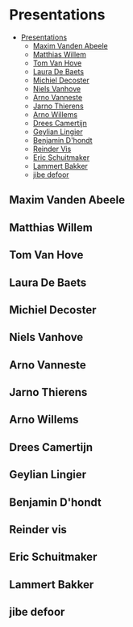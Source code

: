 <!-- markdownlint-disable MD033 -->

# Presentations

- [Presentations](#presentations)
  - [Maxim Vanden Abeele](#maxim-vanden-abeele)
  - [Matthias Willem](#matthias-willem)
  - [Tom Van Hove](#tom-van-hove)
  - [Laura De Baets](#laura-de-baets)
  - [Michiel Decoster](#michiel-decoster)
  - [Niels Vanhove](#niels-vanhove)
  - [Arno Vanneste](#arno-vanneste)
  - [Jarno Thierens](#jarno-thierens)
  - [Arno Willems](#arno-willems)
  - [Drees Camertijn](#drees-camertijn)
  - [Geylian Lingier](#geylian-lingier)
  - [Benjamin D'hondt](#benjamin-d-hondt)
  - [Reinder Vis](#reinder-vis)
  - [Eric Schuitmaker](#eric-schuitmaker)
  - [Lammert Bakker](#lammert-bakker)
  - [jibe defoor](#jibe-defoor)

## Maxim Vanden Abeele

<YoutubeVideo video-id="Dwpqh7pNNHY"/>

## Matthias Willem

<YoutubeVideo video-id="CyjNefYeeLE"/>

## Tom Van Hove

<YoutubeVideo video-id="T0XSTuQ6kuM"/>

## Laura De Baets

<YoutubeVideo video-id="srgxaPmXEQM"/>

## Michiel Decoster

<YoutubeVideo video-id="5uhN4rB-LdQ"/>

## Niels Vanhove

<YoutubeVideo video-id="jYcjVjqNKEU"/>

## Arno Vanneste

<YoutubeVideo video-id="B8_29xgzK4A"/>

## Jarno Thierens

<YoutubeVideo video-id="KsR5FMAZ-7o"/>

## Arno Willems

<YoutubeVideo video-id="nyzP61YM0Eg"/>

## Drees Camertijn

<YoutubeVideo video-id="pTnu5YSXs-Q"/>

## Geylian Lingier

<YoutubeVideo video-id="EAuvb1mn-V8"/>

## Benjamin D'hondt

<YoutubeVideo video-id="r7Iw2lIK0Go"/>

## Reinder vis

<YoutubeVideo video-id="vFYhLYnlmww"/>

## Eric Schuitmaker

<YoutubeVideo video-id="1Tcy5rgn9cc"/>

## Lammert Bakker

<YoutubeVideo video-id="ugJobdFSRAg"/>

## jibe defoor

<YoutubeVideo video-id="HRQIKBkuKCE"/>
